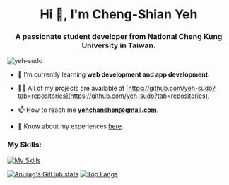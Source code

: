 <h1 align="center">Hi 👋, I'm Cheng-Shian Yeh</h1>
<h3 align="center">A passionate student developer from National Cheng Kung University in Taiwan.</h3>

<p align="left"> <img src="https://komarev.com/ghpvc/?username=yeh-sudo&label=Profile%20views&color=0e75b6&style=flat" alt="yeh-sudo" /> </p>

- 🌱 I’m currently learning **web development and app development**.

- 👨‍💻 All of my projects are available at [https://github.com/yeh-sudo?tab=repositories](https://github.com/yeh-sudo?tab=repositories).

- 📫 How to reach me **yehchanshen@gmail.com**.

- 📄 Know about my experiences [here](https://www.linkedin.com/in/yeh-profile/).

<h3 align="left">My Skills:</h3>

[![My Skills](https://skillicons.dev/icons?i=c,cs,cpp,dart,docker,fastapi,firebase,flask,flutter,gcp,git,githubactions,java,js,linux,mongodb,nodejs,py,redis,vue&theme=light&perline=10)](https://skillicons.dev)



[![Anurag's GitHub stats](https://github-readme-stats.vercel.app/api?username=yeh-sudo&count_private=true&show_icons=true&theme=dark)](https://github.com/anuraghazra/github-readme-stats) [![Top Langs](https://github-readme-stats.vercel.app/api/top-langs/?username=yeh-sudo&layout=compact&theme=dark)](https://github.com/anuraghazra/github-readme-stats)



